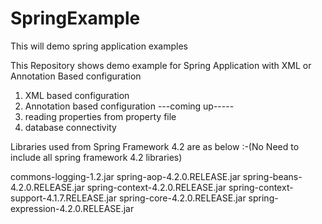 # SpringExample
This will demo spring application examples

This Repository shows demo example for Spring Application with XML or Annotation Based configuration

1. XML based configuration
2. Annotation based configuration
---coming up-----
3. reading properties from property file
4. database connectivity

Libraries used from Spring Framework 4.2 are as below :-(No Need to include all spring framework 4.2 libraries)

commons-logging-1.2.jar
spring-aop-4.2.0.RELEASE.jar
spring-beans-4.2.0.RELEASE.jar
spring-context-4.2.0.RELEASE.jar
spring-context-support-4.1.7.RELEASE.jar
spring-core-4.2.0.RELEASE.jar
spring-expression-4.2.0.RELEASE.jar
